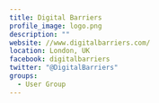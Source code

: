 ```yaml
---
title: Digital Barriers
profile_image: logo.png
description: ""
website: //www.digitalbarriers.com/
location: London, UK
facebook: digitalbarriers
twitter: "@DigitalBarriers"
groups:
  - User Group
---
```

